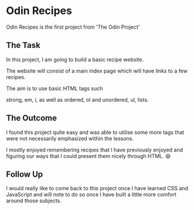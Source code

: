 # Odin Recipes

Odin Recipes is the first project from 'The Odin Project'

## The Task

In this project, I am going to build a basic recipe website.

The website will consist of a main index page which will have links to a few recipes.

The aim is to use basic HTML tags such

strong, em, i, as well as ordered, ol and unordered, ul, lists.

## The Outcome

I found this project quite easy and was able to utilise some more tags that were not necessarily emphasized within the lessons.

I mostly enjoyed remembering recipes that I have previously enjoyed and figuring our ways that I could present them nicely through HTML. :smile:

## Follow Up

I would really like to come back to this project once I have learned CSS and JavaScript and will note to do so once I have built a little more comfort around those subjects.
